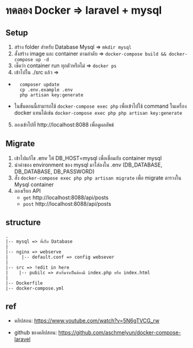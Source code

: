 # ทดลอง Docker => laravel + mysql

## Setup

1. สร้าง folder สำหรับ Database Mysql => `mkdir mysql`
2. สั่งสร้าง image และ container ตามลำดับ => ``docker-compose build && docker-compose up -d``
3. เช็คว่า container run ทุกตัวหรือไม่ => ``docker ps``
4. เข้าไปใน ./src แล้ว =>
* ```
    composer update
    cp .env.example .env
    php artisan key:generate
    ```
* ในขั้นตอนนี้สามารถใช้ ``docker-compose exec php`` เพื่อเข้าไปใช้ command ในเครื่อง docker แทนได้เช่น ``docker-compose exec php php artisan key:generate``

5. ลองเข้าไปที่ http://localhost:8088 เพื่อดูผลลัพธ์

## Migrate 

1. เข้าไปแก้ไข .env ให้ DB_HOST=mysql เพื่อเชื่อมกับ container mysql
2. นำค่าของ environment ของ mysql มาใส่ลงใน .env (DB_DATABASE, DB_DATABASE, DB_PASSWORD)
3. สั่ง ``docker-compose exec php php artisan migrate`` เพื่อ migrate ตารางใน Mysql container
4. ลองเรียก API 
    * `get` http://localhost:8088/api/posts
    * `post` http://localhost:8088/api/posts

## structure
```
.
|-- mysql => ที่เก็บ Database
|
|-- nginx => webserve
|     |-- default.conf => config websever
|
|-- src => !edit in here
|    |-- pubilc => ตัวเริ่มจำเป็นต้องมี index.php หรือ index.html
|
|-- Dockerfile
|-- docker-compose.yml
```

## ref
* คลิปสอน: https://www.youtube.com/watch?v=5N6gTVCG_rw

* github ของคลิปสอน: https://github.com/aschmelyun/docker-compose-laravel
